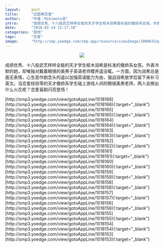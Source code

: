 ```yaml
---
layout:     post
title:      "近距离恋爱"
author:     "作者：Mikimoto凛"
intro:      "成绩优秀、十八般武艺样样全能的天才学生枢木润希是标准的傲娇系女孩。外表冷默的她，却唯独对戴着眼镜的美男子英语老师樱井遥没辄。一方面，因为润希总是面无表情，心生恶作剧念头的遥以加强英语能力为由，强迫润希放学后留下来补习英文。当恋爱经验零的天才傲娇系学生碰上游戏人间的眼镜美男老师，两人会擦出什么火花呢？恋爱喜剧闪亮登场！"
date:       "2018-02-14 12:17:18"
categories: "其他"
tags:       "恋爱"
image:      "http://smp.yoedge.com/smp-app/resource/viewImage/1000632appline.png"
---
```

<div style="text-align: center">
<p><img src="http://smp.yoedge.com/smp-app/resource/viewImage/1000632appline.png"/></p>
</div>
<p class="post-meta">
<span>成绩优秀、十八般武艺样样全能的天才学生枢木润希是标准的傲娇系女孩。外表冷默的她，却唯独对戴着眼镜的美男子英语老师樱井遥没辄。一方面，因为润希总是面无表情，心生恶作剧念头的遥以加强英语能力为由，强迫润希放学后留下来补习英文。当恋爱经验零的天才傲娇系学生碰上游戏人间的眼镜美男老师，两人会擦出什么火花呢？恋爱喜剧闪亮登场！</span>
</p>
[http://smp3.yoedge.com/view/gotoAppLine/1018166](http://smp3.yoedge.com/view/gotoAppLine/1018166){:target="_blank"}
[http://smp3.yoedge.com/view/gotoAppLine/1018165](http://smp3.yoedge.com/view/gotoAppLine/1018165){:target="_blank"}
[http://smp3.yoedge.com/view/gotoAppLine/1018164](http://smp3.yoedge.com/view/gotoAppLine/1018164){:target="_blank"}
[http://smp3.yoedge.com/view/gotoAppLine/1018163](http://smp3.yoedge.com/view/gotoAppLine/1018163){:target="_blank"}
[http://smp3.yoedge.com/view/gotoAppLine/1018162](http://smp3.yoedge.com/view/gotoAppLine/1018162){:target="_blank"}
[http://smp3.yoedge.com/view/gotoAppLine/1018161](http://smp3.yoedge.com/view/gotoAppLine/1018161){:target="_blank"}
[http://smp3.yoedge.com/view/gotoAppLine/1018160](http://smp3.yoedge.com/view/gotoAppLine/1018160){:target="_blank"}
[http://smp3.yoedge.com/view/gotoAppLine/1018159](http://smp3.yoedge.com/view/gotoAppLine/1018159){:target="_blank"}
[http://smp3.yoedge.com/view/gotoAppLine/1018158](http://smp3.yoedge.com/view/gotoAppLine/1018158){:target="_blank"}
[http://smp3.yoedge.com/view/gotoAppLine/1018157](http://smp3.yoedge.com/view/gotoAppLine/1018157){:target="_blank"}
[http://smp3.yoedge.com/view/gotoAppLine/1018156](http://smp3.yoedge.com/view/gotoAppLine/1018156){:target="_blank"}
[http://smp3.yoedge.com/view/gotoAppLine/1018155](http://smp3.yoedge.com/view/gotoAppLine/1018155){:target="_blank"}
[http://smp3.yoedge.com/view/gotoAppLine/1018154](http://smp3.yoedge.com/view/gotoAppLine/1018154){:target="_blank"}
[http://smp3.yoedge.com/view/gotoAppLine/1018153](http://smp3.yoedge.com/view/gotoAppLine/1018153){:target="_blank"}


